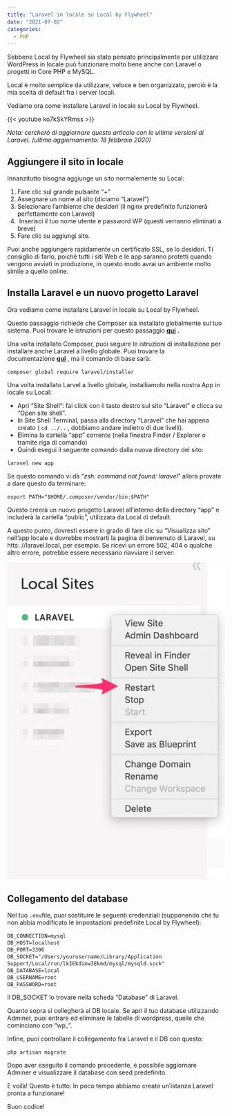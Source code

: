 ```yaml
---
title: "Laravel in locale su Local by Flywheel"
date: "2021-07-02"
categories:
  - PHP
---
```


Sebbene Local by Flywheel sia stato pensato principalmente per utilizzare WordPress in locale può funzionare molto bene anche con Laravel o progetti in Core PHP e MySQL.

Local è molto semplice da utilizzare, veloce e ben organizzato, perciò è la mia scelta di default fra i server locali.

Vediamo ora come installare Laravel in locale su Local by Flywheel.

{{< youtube ko7kSkYRmss >}}

_Nota: cercherò di aggiornare questo articolo con le ultime versioni di Laravel. (ultimo aggiornamento: 18 febbraio 2020)_

## Aggiungere il sito in locale

Innanzitutto bisogna aggiunge un sito normalemente su Local:

1. Fare clic sul grande pulsante “+”
2. Assegnare un nome al sito (diciamo “Laravel”)
3. Selezionare l’ambiente che desideri (il nginx predefinito funzionerà perfettamente con Laravel)
4.  Inserisci il tuo nome utente e password WP (questi verranno eliminati a breve)
5. Fare clic su aggiungi sito.

Puoi anche aggiungere rapidamente un certificato SSL, se lo desideri. Ti consiglio di farlo, poiché tutti i siti Web e le app saranno protetti quando vengono avviati in produzione, in questo modo avrai un ambiente molto simile a quello online.

## Installa Laravel e un nuovo progetto Laravel

Ora vediamo come installare Laravel in locale su Local by Flywheel.

Questo passaggio richiede che Composer sia installato globalmente sul tuo sistema. Puoi trovare le istruzioni per questo passaggio [**qui**](https://getcomposer.org/doc/00-intro.md#installation-linux-unix-macos) . 

Una volta installato Composer, puoi seguire le istruzioni di installazione per installare anche Laravel a livello globale. Puoi trovare la documentazione **[qui](https://laravel.com/docs/5.7/installation)** , ma il comando di base sarà: 

```
composer global require laravel/installer
```

Una volta installato Larvel a livello globale, installiamolo nella nostra App in locale su Local:

- Apri “Site Shell”: fai click con il tasto destro sul sito “Laravel” e clicca su “Open site shell”.
- In Site Shell Terminal, passa alla directory “Laravel” che hai appena creato ( `cd ../..` , dobbiamo andare indietro di due livelli).
- Elimina la cartella “app” corrente (nella finestra Finder / Explorer o tramite riga di comando)
- Quindi esegui il seguente comando dalla nuova directory del sito:

```
laravel new app
```

Se questo comando vi dà “_zsh: command not found: laravel_” allora provate a dare questo da terminare:

```
export PATH="$HOME/.composer/vendor/bin:$PATH"
```

Questo creerà un nuovo progetto Laravel all’interno della directory “app” e includerà la cartella “public”, utilizzata da Local di default.

A questo punto, dovresti essere in grado di fare clic su “Visualizza sito” nell’app locale e dovrebbe mostrarti la pagina di benvenuto di Laravel, su htts: //laravel.local, per esempio. Se ricevi un errore 502, 404 o qualche altro errore, potrebbe essere necessario riavviare il server:

![](images/Laravel-on-Local_lbxrd9.jpeg)

## Collegamento del database

Nel tuo `.env`file, puoi sostituire le seguenti credenziali (supponendo che tu non abbia modificato le impostazioni predefinite Local by Flywheel):

```
DB_CONNECTION=mysql
DB_HOST=localhost
DB_PORT=3306
DB_SOCKET="/Users/yourusername/Library/Application Support/Local/run/lkIEkdiowIEkmd/mysql/mysqld.sock"
DB_DATABASE=local
DB_USERNAME=root
DB_PASSWORD=root
```

Il DB\_SOCKET lo trovare nella scheda “Database” di Laravel.

Quanto sopra si collegherà al DB locale. Se apri il tuo database utilizzando Adminer, puoi entrare ed eliminare le tabelle di wordpress, quelle che cominciano con “wp\_”. 

Infine, puoi controllare il collegamento fra Laravel e il DB con questo:

```
php artisan migrate
```

Dopo aver eseguito il comando precedente, è possibile aggiornare Adminer e visualizzare il database con seed predefinito.

E voilà! Questo è tutto. In poco tempo abbiamo creato un’istanza Laravel pronta a funzionare!

Buon codice!
